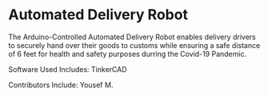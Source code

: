 # Automated Delivery Robot

The Arduino-Controlled Automated Delivery Robot enables delivery drivers to securely hand over their goods to customs while ensuring a safe distance of 6 feet for health and safety purposes durring the Covid-19 Pandemic.

Software Used Includes: TinkerCAD

Contributors Include: Yousef M.
